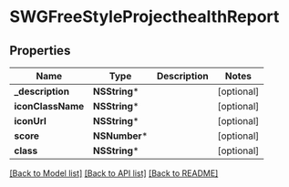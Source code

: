 # SWGFreeStyleProjecthealthReport

## Properties
Name | Type | Description | Notes
------------ | ------------- | ------------- | -------------
**_description** | **NSString*** |  | [optional] 
**iconClassName** | **NSString*** |  | [optional] 
**iconUrl** | **NSString*** |  | [optional] 
**score** | **NSNumber*** |  | [optional] 
**class** | **NSString*** |  | [optional] 

[[Back to Model list]](../README.md#documentation-for-models) [[Back to API list]](../README.md#documentation-for-api-endpoints) [[Back to README]](../README.md)


